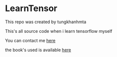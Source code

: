 # LearnTensor
This repo was created by tungkhanhmta

This's all source code when i learn tensorflow myself

You can contact me [here](https://www.facebook.com/khanh.nguyen.98229)

the book's used is available [here](https://www.packtpub.com/big-data-and-business-intelligence/tensorflow-machine-learning-cookbook)